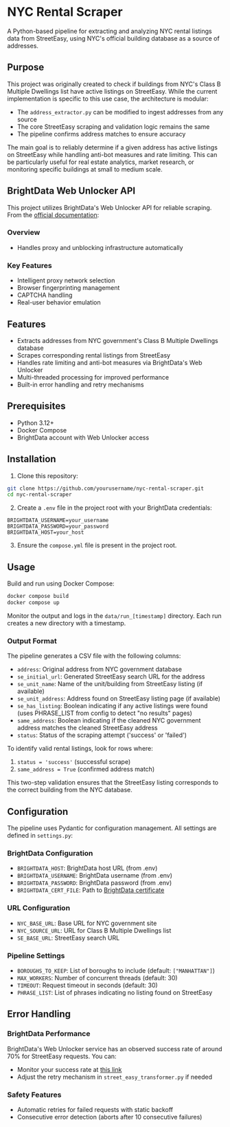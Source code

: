 # NYC Rental Scraper

A Python-based pipeline for extracting and analyzing NYC rental listings data from StreetEasy, using NYC's official building database as a source of addresses.

## Purpose

This project was originally created to check if buildings from NYC's Class B Multiple Dwellings list have active listings on StreetEasy. While the current implementation is specific to this use case, the architecture is modular:

- The `address_extractor.py` can be modified to ingest addresses from any source
- The core StreetEasy scraping and validation logic remains the same
- The pipeline confirms address matches to ensure accuracy

The main goal is to reliably determine if a given address has active listings on StreetEasy while handling anti-bot measures and rate limiting. This can be particularly useful for real estate analytics, market research, or monitoring specific buildings at small to medium scale.

## BrightData Web Unlocker API

This project utilizes BrightData's Web Unlocker API for reliable scraping. From the [official documentation](https://docs.brightdata.com/scraping-automation/web-unlocker/introduction):

### Overview

- Handles proxy and unblocking infrastructure automatically

### Key Features

- Intelligent proxy network selection
- Browser fingerprinting management
- CAPTCHA handling
- Real-user behavior emulation

## Features

- Extracts addresses from NYC government's Class B Multiple Dwellings database
- Scrapes corresponding rental listings from StreetEasy
- Handles rate limiting and anti-bot measures via BrightData's Web Unlocker
- Multi-threaded processing for improved performance
- Built-in error handling and retry mechanisms

## Prerequisites

- Python 3.12+
- Docker Compose
- BrightData account with Web Unlocker access

## Installation

1. Clone this repository:

```bash
git clone https://github.com/yourusername/nyc-rental-scraper.git
cd nyc-rental-scraper
```

2. Create a `.env` file in the project root with your BrightData credentials:

```env
BRIGHTDATA_USERNAME=your_username
BRIGHTDATA_PASSWORD=your_password
BRIGHTDATA_HOST=your_host
```

3. Ensure the `compose.yml` file is present in the project root.

## Usage

Build and run using Docker Compose:

```bash
docker compose build
docker compose up
```

Monitor the output and logs in the `data/run_[timestamp]` directory. Each run creates a new directory with a timestamp.

### Output Format

The pipeline generates a CSV file with the following columns:

- `address`: Original address from NYC government database
- `se_initial_url`: Generated StreetEasy search URL for the address
- `se_unit_name`: Name of the unit/building from StreetEasy listing (if available)
- `se_unit_address`: Address found on StreetEasy listing page (if available)
- `se_has_listing`: Boolean indicating if any active listings were found (uses PHRASE_LIST from config to detect "no results" pages)
- `same_address`: Boolean indicating if the cleaned NYC government address matches the cleaned StreetEasy address
- `status`: Status of the scraping attempt ('success' or 'failed')

To identify valid rental listings, look for rows where:

1. `status = 'success'` (successful scrape)
2. `same_address = True` (confirmed address match)

This two-step validation ensures that the StreetEasy listing corresponds to the correct building from the NYC database.

## Configuration

The pipeline uses Pydantic for configuration management. All settings are defined in `settings.py`:

### BrightData Configuration

- `BRIGHTDATA_HOST`: BrightData host URL (from .env)
- `BRIGHTDATA_USERNAME`: BrightData username (from .env)
- `BRIGHTDATA_PASSWORD`: BrightData password (from .env)
- `BRIGHTDATA_CERT_FILE`: Path to [BrightData certificate](https://docs.brightdata.com/general/account/ssl-certificate)

### URL Configuration

- `NYC_BASE_URL`: Base URL for NYC government site
- `NYC_SOURCE_URL`: URL for Class B Multiple Dwellings list
- `SE_BASE_URL`: StreetEasy search URL

### Pipeline Settings

- `BOROUGHS_TO_KEEP`: List of boroughs to include (default: `["MANHATTAN"]`)
- `MAX_WORKERS`: Number of concurrent threads (default: 30)
- `TIMEOUT`: Request timeout in seconds (default: 30)
- `PHRASE_LIST`: List of phrases indicating no listing found on StreetEasy

## Error Handling

### BrightData Performance

BrightData's Web Unlocker service has an observed success rate of around 70% for StreetEasy requests. You can:

- Monitor your success rate at [this link](https://docs.brightdata.com/scraping-automation/web-unlocker/features#get-success-rate-statistics-per-domain)
- Adjust the retry mechanism in `street_easy_transformer.py` if needed

### Safety Features

- Automatic retries for failed requests with static backoff
- Consecutive error detection (aborts after 10 consecutive failures)
